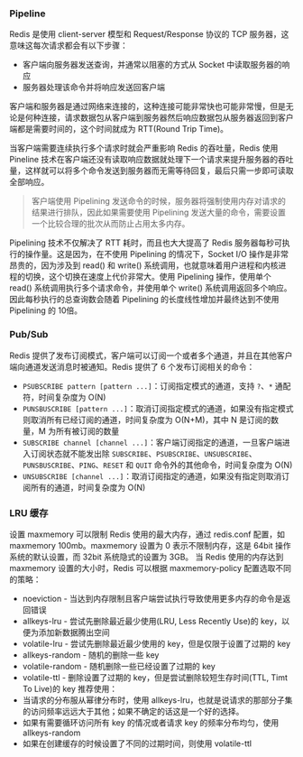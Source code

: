### Pipeline

Redis 是使用 client-server 模型和 Request/Response 协议的 TCP 服务器，这意味这每次请求都会有以下步骤：

- 客户端向服务器发送查询，并通常以阻塞的方式从 Socket 中读取服务器的响应
- 服务器处理该命令并将响应发送回客户端

客户端和服务器是通过网络来连接的，这种连接可能非常快也可能非常慢，但是无论是何种连接，请求数据包从客户端到服务器然后响应数据包从服务器返回到客户端都是需要时间的，这个时间就成为 RTT(Round Trip Time)。

当客户端需要连续执行多个请求时就会严重影响 Redis 的吞吐量，Redis 使用 Pineline 技术在客户端还没有读取响应数据就处理下一个请求来提升服务器的吞吐量，这样就可以将多个命令发送到服务器而无需等待回复，最后只需一步即可读取全部响应。

> 客户端使用 Pipelining 发送命令的时候，服务器将强制使用内存对请求的结果进行排队，因此如果需要使用 Pipelining 发送大量的命令，需要设置一个比较合理的批次从而防止占用太多内存。

Pipelining 技术不仅解决了 RTT 耗时，而且也大大提高了 Redis 服务器每秒可执行的操作量。这是因为，在不使用 Pipelining 的情况下，Socket I/O 操作是非常昂贵的，因为涉及到 read() 和 write() 系统调用，也就意味着用户进程和内核进程的切换，这个切换在速度上代价非常大。使用 Pipelining 操作，使用单个 read() 系统调用执行多个请求命令，并使用单个 write() 系统调用返回多个响应。因此每秒执行的总查询数会随着 Pipelining 的长度线性增加并最终达到不使用 Pipelining 的 10倍。



### Pub/Sub

Redis 提供了发布订阅模式，客户端可以订阅一个或者多个通道，并且在其他客户端向通道发送消息时被通知。Redis 提供了 6 个发布订阅相关的命令：

- `PSUBSCRIBE pattern [pattern ...]`：订阅指定模式的通道，支持 `?`、`*` 通配符，时间复杂度为 O(N)
- `PUNSBUSCRIBE [pattern ...]`：取消订阅指定模式的通道，如果没有指定模式则取消所有已经订阅的通道，时间复杂度为 O(N+M)，其中 N 是订阅的数量，M 为所有被订阅的数量
- `SUBSCRIBE channel [channel ...]`：客户端订阅指定的通道，一旦客户端进入订阅状态就不能发出除 `SUBSCRIBE`、`PSUBSCRIBE`、`UNSUBSCRIBE`、`PUNSBUSCRIBE`、`PING`、`RESET` 和 `QUIT` 命令外的其他命令，时间复杂度为 O(N)
- `UNSUBSCRIBE [channel ...]`：取消订阅指定的通道，如果没有指定则取消订阅所有的通道，时间复杂度为 O(N)

### LRU 缓存

设置 maxmemory 可以限制 Redis 使用的最大内存，通过 redis.conf 配置，如 maxmemory 100mb。maxmemory 设置为 0 表示不限制内存，这是 64bit 操作系统的默认设置，而 32bit 系统隐式的设置为 3GB。
当 Redis 使用的内存达到 maxmemory 设置的大小时，Redis 可以根据 maxmemory-policy 配置选取不同的策略：

- noeviction - 当达到内存限制且客户端尝试执行导致使用更多内存的命令是返回错误
- allkeys-lru - 尝试先删除最近最少使用(LRU, Less Recently Use)的 key，以便为添加新数据腾出空间
- volatile-lru - 尝试先删除最近最少使用的 key，但是仅限于设置了过期的 key
- allkeys-random - 随机的删除一些 key
- volatile-random - 随机删除一些已经设置了过期的 key
- volatile-ttl - 删除设置了过期的 key，但是尝试删除较短生存时间(TTL, Timt To Live)的 key
  推荐使用：
- 当请求的分布服从幂律分布时，使用 allkeys-lru，也就是说请求的那部分子集的访问频率远远大于其他；如果不确定的话这是一个好的选择。
- 如果有需要循环访问所有 key 的情况或者请求 key 的频率分布均匀，使用 allkeys-random
- 如果在创建缓存的时候设置了不同的过期时间，则使用 volatile-ttl